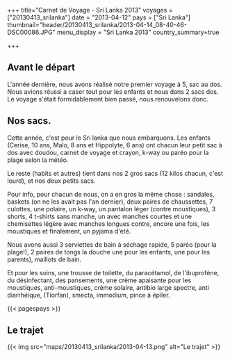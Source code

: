 +++
title="Carnet de Voyage - Sri Lanka 2013"
voyages = ["20130413_srilanka"]
date = "2013-04-12"
pays = ["Sri Lanka"]
thumbnail="header/20130413_srilanka/2013-04-14_08-40-46-DSC00086.JPG"
menu_display = "Sri Lanka 2013"
country_summary=true


+++



## Avant le départ

L'année dernière, nous avons réalisé notre premier voyage à 5, sac au dos.
Nous avions réussi a caser tout pour les enfants et nous dans 2 sacs dos. 
Le voyage s'était formidablement bien passé, nous renouvelons donc.

## Nos sacs.

Cette année, c'est pour le Sri lanka que nous embarquons. Les enfants (Cerise, 10 ans, Malo, 8 ans et Hippolyte, 6 ans) ont chacun leur petit sac à dos avec doudou, carnet de voyage et crayon, k-way ou paréo pour la plage selon la météo.

Le reste (habits et autres) tient dans nos 2 gros sacs  (12 kilos chacun, c'est lourd), et nos deux petits sacs.

Pour info, pour chacun de nous, on a en gros la même chose : sandales, baskets (on ne les avait pas l'an dernier), deux paires de chaussettes, 7 culottes, une polaire, un k-way, un pantalon léger (contre moustiques), 3 shorts, 4 t-shirts sans manche, un avec manches courtes et une chemisettes légère avec manches longues contre, encore une fois, les moustiques et finalement, un pyjama d'été. 

Nous avons aussi 3 serviettes de bain à séchage rapide, 5 paréo (pour la plage!), 2 paires de tongs la douche une pour les enfants, une pour les parents), maillots de bain.

Et pour les soins, une trousse de toilette, du paracétamol, de l'ibuprofène, du désinfectant, des pansements, une crème apaisante pour les moustiques, anti-moustiques, crème solaire, antibio large spectre, anti diarrhéique, (Tiorfan), smecta, immodium, pince à épiler.

{{< pagespays >}}

## Le trajet
{{< img src="maps/20130413_srilanka/2013-04-13.png" alt="Le trajet" >}}

